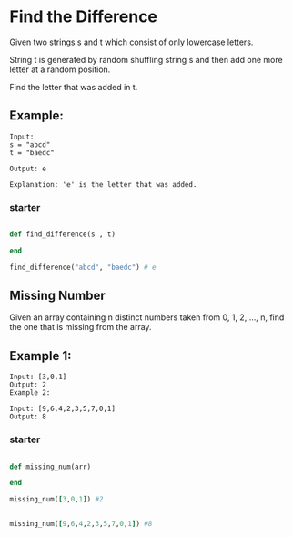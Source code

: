 

# Find the Difference

Given two strings s and t which consist of only lowercase letters.

String t is generated by random shuffling string s and then add one more letter at a random position.

Find the letter that was added in t.

## Example:

```
Input:
s = "abcd"
t = "baedc"

Output: e

Explanation: 'e' is the letter that was added.
```

### starter

```ruby

def find_difference(s , t)

end

find_difference("abcd", "baedc") # e

```

## Missing Number

Given an array containing n distinct numbers taken from 0, 1, 2, ..., n, find the one that is missing from the array.

## Example 1:

```
Input: [3,0,1]
Output: 2
Example 2:

Input: [9,6,4,2,3,5,7,0,1]
Output: 8
```

### starter

```ruby

def missing_num(arr)

end

missing_num([3,0,1]) #2


missing_num([9,6,4,2,3,5,7,0,1]) #8


```
